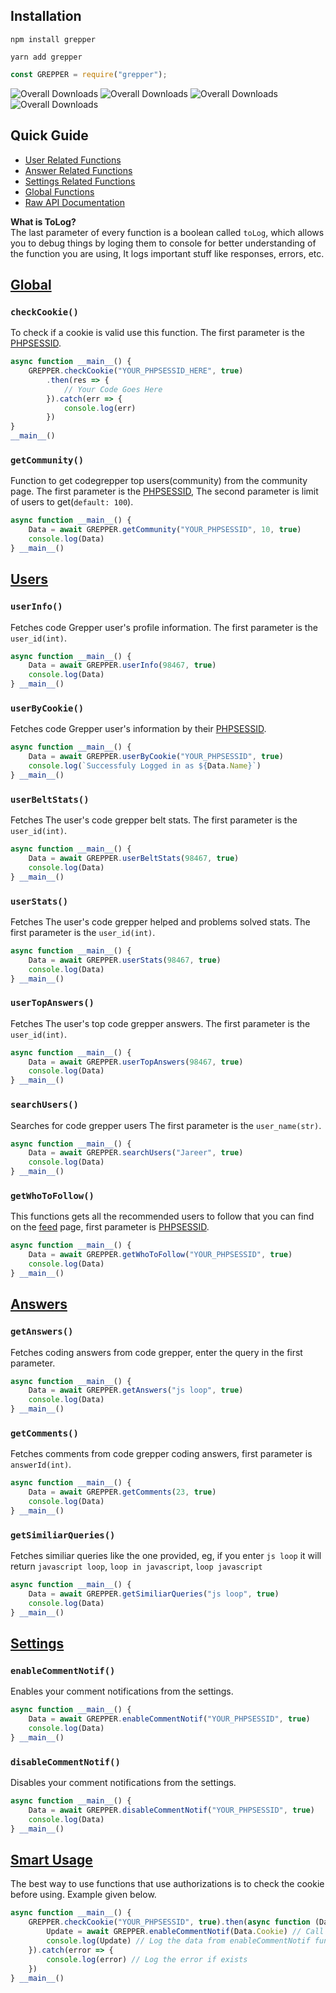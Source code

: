 ## Installation

```shell
npm install grepper
```
```shell
yarn add grepper
```
```js
const GREPPER = require("grepper");
```
![Overall Downloads](https://img.shields.io/discord/905186462486646814)
![Overall Downloads](https://img.shields.io/npm/dt/grepper)
![Overall Downloads](https://img.shields.io/npm/v/grepper)
![Overall Downloads](https://img.shields.io/npm/l/grepper)

## Quick Guide
   * [User Related Functions](https://github.com/jareer12/grepper#users)
   * [Answer Related Functions](https://github.com/jareer12/grepper#answers)
   * [Settings Related Functions](https://github.com/jareer12/grepper#settings)
   * [Global Functions](https://github.com/jareer12/grepper#global)
   * [Raw API Documentation](https://github.com/jareer12/code-grepper)

**What is ToLog?**<br>
The last parameter of every function is a boolean called `toLog`, which allows you to debug things by loging them to console for better understanding of the function you are using, It logs important stuff like responses, errors, etc.

## [Global][GlobalDocs]

### `checkCookie()`

To check if a cookie is valid use this function. The first parameter is the [PHPSESSID][].

```js
async function __main__() {
    GREPPER.checkCookie("YOUR_PHPSESSID_HERE", true)
        .then(res => {
            // Your Code Goes Here
        }).catch(err => {
            console.log(err)
        })
}
__main__()
```

### `getCommunity()`

Function to get codegrepper top users(community) from the community page. The first parameter is the [PHPSESSID][], The second parameter is limit of users to get(`default: 100`).

```js
async function __main__() {
    Data = await GREPPER.getCommunity("YOUR_PHPSESSID", 10, true)
    console.log(Data)
} __main__()
```

## [Users][UsersDocs]

### `userInfo()`

Fetches code Grepper user's profile information. The first parameter is the `user_id(int)`.

```js
async function __main__() {
    Data = await GREPPER.userInfo(98467, true)
    console.log(Data)
} __main__()
```

### `userByCookie()`

Fetches code Grepper user's information by their [PHPSESSID][].

```js
async function __main__() {
    Data = await GREPPER.userByCookie("YOUR_PHPSESSID", true)
    console.log(`Successfuly Logged in as ${Data.Name}`)
} __main__()
```

### `userBeltStats()`

Fetches The user's code grepper belt stats. The first parameter is the `user_id(int)`.

```js
async function __main__() {
    Data = await GREPPER.userBeltStats(98467, true)
    console.log(Data)
} __main__()
```

### `userStats()`

Fetches The user's code grepper helped and problems solved stats. The first parameter is the `user_id(int)`.

```js
async function __main__() {
    Data = await GREPPER.userStats(98467, true)
    console.log(Data)
} __main__()
```

### `userTopAnswers()`

Fetches The user's top code grepper answers. The first parameter is the `user_id(int)`.

```js
async function __main__() {
    Data = await GREPPER.userTopAnswers(98467, true)
    console.log(Data)
} __main__()
```

### `searchUsers()`

Searches for code grepper users The first parameter is the `user_name(str)`.

```js
async function __main__() {
    Data = await GREPPER.searchUsers("Jareer", true)
    console.log(Data)
} __main__()
```

### `getWhoToFollow()`

This functions gets all the recommended users to follow that you can find on the [feed](https://www.codegrepper.com/app/feed.php) page, first parameter is [PHPSESSID][].

```js
async function __main__() {
    Data = await GREPPER.getWhoToFollow("YOUR_PHPSESSID", true)
    console.log(Data)
} __main__()
```

## [Answers][AnswersDocs]

### `getAnswers()`

Fetches coding answers from code grepper, enter the query in the first parameter.

```js
async function __main__() {
    Data = await GREPPER.getAnswers("js loop", true)
    console.log(Data)
} __main__()
```

### `getComments()`

Fetches comments from code grepper coding answers, first parameter is `answerId(int)`.

```js
async function __main__() {
    Data = await GREPPER.getComments(23, true)
    console.log(Data)
} __main__()
```

### `getSimiliarQueries()`

Fetches similiar queries like the one provided, eg, if you enter `js loop` it will return `javascript loop`, `loop in javascript`, `loop javascript`

```js
async function __main__() {
    Data = await GREPPER.getSimiliarQueries("js loop", true)
    console.log(Data)
} __main__()
```
## [Settings][SettingsDocs]

### `enableCommentNotif()`

Enables your comment notifications from the settings.

```js
async function __main__() {
    Data = await GREPPER.enableCommentNotif("YOUR_PHPSESSID", true)
    console.log(Data)
} __main__()
```

### `disableCommentNotif()`

Disables your comment notifications from the settings.

```js
async function __main__() {
    Data = await GREPPER.disableCommentNotif("YOUR_PHPSESSID", true)
    console.log(Data)
} __main__()
```

## [Smart Usage][PHPSESSID]

The best way to use functions that use authorizations is to check the cookie before using. Example given below.

```js
async function __main__() {
    GREPPER.checkCookie("YOUR_PHPSESSID", true).then(async function (Data) {
        Update = await GREPPER.enableCommentNotif(Data.Cookie) // Call the function with the valid Cookie
        console.log(Update) // Log the data from enableCommentNotif function
    }).catch(error => {
        console.log(error) // Log the error if exists
    })
} __main__()
```

[UsersDocs]: https://github.com/jareer12/code-grepper#users
[AnswersDocs]: https://github.com/jareer12/code-grepper#answers
[SettingsDocs]: https://github.com/jareer12/code-grepper#settings
[PHPSESSID]: https://github.com/jareer12/code-grepper#dealing-with-authorizations
[GlobalDocs]: https://github.com/jareer12/code-grepper#codegrepper-api-docsunofficial
